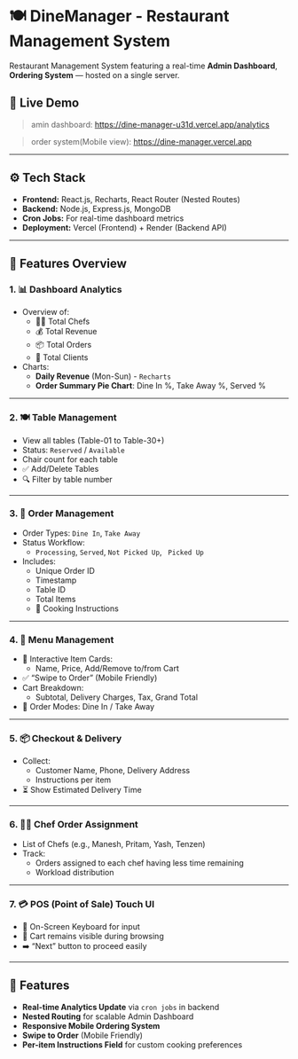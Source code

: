 # 🍽️ DineManager - Restaurant Management System

Restaurant Management System featuring a real-time **Admin Dashboard**, **Ordering System** — hosted on a single server.

## 🔗 Live Demo
> amin dashboard: https://dine-manager-u31d.vercel.app/analytics

> order system(Mobile view): https://dine-manager.vercel.app

---

## ⚙️ Tech Stack

- **Frontend:** React.js, Recharts, React Router (Nested Routes)
- **Backend:** Node.js, Express.js, MongoDB
- **Cron Jobs:** For real-time dashboard metrics
- **Deployment:** Vercel (Frontend) + Render (Backend API)

---

## 🚀 Features Overview

### 1. 📊 Dashboard Analytics
- Overview of:
  - 👨‍🍳 Total Chefs
  - 💰 Total Revenue
  - 📦 Total Orders
  - 👥 Total Clients
- Charts:
  - **Daily Revenue** (Mon-Sun) - `Recharts`
  - **Order Summary Pie Chart**: Dine In %, Take Away %, Served %

---

### 2. 🍽️ Table Management
- View all tables (Table-01 to Table-30+)
- Status: `Reserved` / `Available`
- Chair count for each table
- ✅ Add/Delete Tables
- 🔍 Filter by table number 

---

### 3. 🧾 Order Management
- Order Types: `Dine In`, `Take Away`
- Status Workflow:
  - `Processing`, `Served`, `Not Picked Up`, ` Picked Up`
- Includes:
  - Unique Order ID
  - Timestamp
  - Table ID
  - Total Items
  - 🍳 Cooking Instructions

---

### 4. 🍔 Menu Management
- 🛒 Interactive Item Cards:
  - Name, Price, Add/Remove to/from Cart
- ✅ “Swipe to Order” (Mobile Friendly)
- Cart Breakdown:
  - Subtotal, Delivery Charges, Tax, Grand Total
- 🧾 Order Modes: Dine In / Take Away

---

### 5. 📦 Checkout & Delivery
- Collect:
  - Customer Name, Phone, Delivery Address
  - Instructions per item
- ⏳ Show Estimated Delivery Time

---

### 6. 👨‍🍳 Chef Order Assignment
- List of Chefs (e.g., Manesh, Pritam, Yash, Tenzen)
- Track:
  - Orders assigned to each chef having less time remaining
  - Workload distribution

---

### 7. 💳 POS (Point of Sale) Touch UI
- 📲 On-Screen Keyboard for input
- 🛒 Cart remains visible during browsing
- ➡️ “Next” button to proceed easily

---

## 🧠 Features

- **Real-time Analytics Update** via `cron jobs` in backend
- **Nested Routing** for scalable Admin Dashboard
- **Responsive Mobile Ordering System**
- **Swipe to Order** (Mobile Friendly)
- **Per-item Instructions Field** for custom cooking preferences



